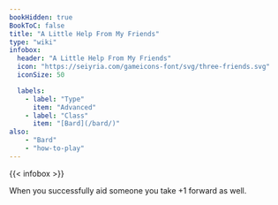 ```yaml
---
bookHidden: true
BookToC: false
title: "A Little Help From My Friends"
type: "wiki"
infobox:
  header: "A Little Help From My Friends"
  icon: "https://seiyria.com/gameicons-font/svg/three-friends.svg"
  iconSize: 50

  labels:
    - label: "Type"
      item: "Advanced"
    - label: "Class"
      item: "[Bard](/bard/)"
also:
    - "Bard"
    - "how-to-play"
---
```


{{< infobox >}}

When you successfully aid someone you take +1 forward as well.